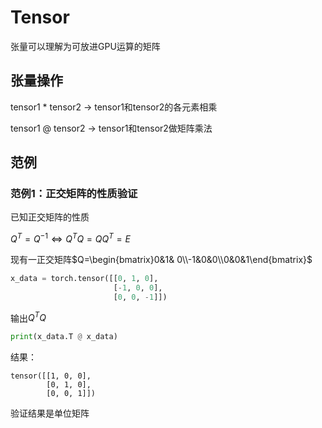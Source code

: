 # Tensor

张量可以理解为可放进GPU运算的矩阵

## 张量操作

tensor1 * tensor2 $\rightarrow$ tensor1和tensor2的各元素相乘

tensor1 @ tensor2 $\rightarrow$ tensor1和tensor2做矩阵乘法

## 范例

### 范例1：正交矩阵的性质验证

已知正交矩阵的性质

$Q^T=Q^{-1}\iff Q^TQ=QQ^T=E$​

现有一正交矩阵$Q=\begin{bmatrix}0&1& 0\\-1&0&0\\0&0&1\end{bmatrix}$

```python
x_data = torch.tensor([[0, 1, 0],
                       [-1, 0, 0],
                       [0, 0, -1]])
```

输出$Q^TQ$

```python
print(x_data.T @ x_data)
```

结果：

```output
tensor([[1, 0, 0],
        [0, 1, 0],
        [0, 0, 1]])

```

验证结果是单位矩阵